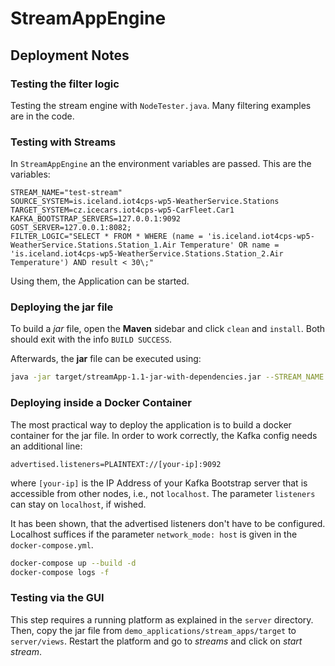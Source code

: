 # StreamAppEngine

## Deployment Notes

### Testing the filter logic

Testing the stream engine with `NodeTester.java`. 
Many filtering examples are in the code.


### Testing with Streams

In `StreamAppEngine` an the environment variables are passed.
This are the variables:
```
STREAM_NAME="test-stream"
SOURCE_SYSTEM=is.iceland.iot4cps-wp5-WeatherService.Stations
TARGET_SYSTEM=cz.icecars.iot4cps-wp5-CarFleet.Car1
KAFKA_BOOTSTRAP_SERVERS=127.0.0.1:9092
GOST_SERVER=127.0.0.1:8082;
FILTER_LOGIC="SELECT * FROM * WHERE (name = 'is.iceland.iot4cps-wp5-WeatherService.Stations.Station_1.Air Temperature' OR name = 'is.iceland.iot4cps-wp5-WeatherService.Stations.Station_2.Air Temperature') AND result < 30\;"
```

Using them, the Application can be started.


### Deploying the jar file

To build a *jar* file, open the **Maven** sidebar and click 
`clean` and `install`. Both should exit with the info `BUILD SUCCESS`.

Afterwards, the **jar** file can be executed using:
```bash
java -jar target/streamApp-1.1-jar-with-dependencies.jar --STREAM_NAME test-jar --SOURCE_SYSTEM is.iceland.iot4cps-wp5-WeatherService.Stations --TARGET_SYSTEM cz.icecars.iot4cps-wp5-CarFleet.Car1 --KAFKA_BOOTSTRAP_SERVERS 127.0.0.1:9092 --GOST_SERVER 127.0.0.1:8082 --FILTER_LOGIC "SELECT * FROM * WHERE (name = 'is.iceland.iot4cps-wp5-WeatherService.Stations.Station_1.Air Temperature' OR name = 'is.iceland.iot4cps-wp5-WeatherService.Stations.Station_2.Air Temperature') AND result < 30;"
```

### Deploying inside a Docker Container

The most practical way to deploy the application is to build a docker container for the jar file.
In order to work correctly, the Kafka config needs an additional line:

```
advertised.listeners=PLAINTEXT://[your-ip]:9092
```
where `[your-ip]` is the IP Address of your Kafka Bootstrap server that is accessible from other nodes,
i.e., not `localhost`. The parameter `listeners` can stay on `localhost`, if wished. 

It has been shown, that the advertised listeners don't have to be configured. Localhost suffices if the parameter
`network_mode: host` is given in the `docker-compose.yml`.

```bash
docker-compose up --build -d
docker-compose logs -f
```

### Testing via the GUI

This step requires a running platform as explained in the `server` directory.
Then, copy the jar file from `demo_applications/stream_apps/target` to `server/views`.
Restart the platform and go to *streams* and click on *start stream*.

